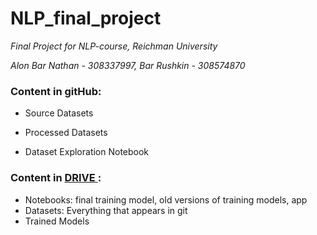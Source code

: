 ﻿# NLP_final_project
*Final Project for NLP-course, Reichman University*

*Alon Bar Nathan - 308337997, Bar Rushkin - 308574870*

### Content in gitHub:
- Source Datasets 

- Processed Datasets

- Dataset Exploration Notebook

### Content in <a href="https://drive.google.com/drive/u/0/folders/1R8RLHuFjXHKLykCgWe8FsbMymEbNWRrd" target="_blank"> DRIVE </a>:
- Notebooks: final training model, old versions of training models, app
- Datasets: Everything that appears in git
- Trained Models
